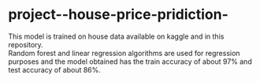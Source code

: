 # project--house-price-pridiction-
This model is trained on house data available on kaggle and  in this repository.<br>
Random forest and linear regression algorithms are used for regression purposes and the model obtained has the train accuracy of about 97% and test accuracy  of about 86%.
